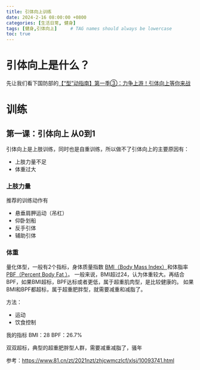 ```yaml
---
title: 引体向上训练
date: 2024-2-16 08:00:00 +0800
categories: [生活日常, 健身]
tags: [健身,引体向上]     # TAG names should always be lowercase
toc: true
---
```

# 引体向上是什么？
先让我们看下国防部的[【“型”动指南】第一季③：力争上游！引体向上等你来战](https://www.mod.gov.cn/gfbw/gffw/ws/16256169.html)

# 训练
## 第一课：引体向上 从0到1
引体向上是上肢训练，同时也是自重训练，所以做不了引体向上的主要原因有：
* 上肢力量不足
* 体重过大

### 上肢力量
推荐的训练动作有
* 悬垂肩胛运动（吊杠）
* 仰卧划船
* 反手引体
* 辅助引体

### 体重
量化体型，一般有2个指标，身体质量指数 [BMI（Body Mass Index）](https://en.wikipedia.org/wiki/Body_mass_index)和体脂率 [PBF（Percent Body Fat ）](https://zh.wikipedia.org/wiki/%E9%AB%94%E8%84%82%E8%82%AA%E7%8E%87)。
一般来说，BMI超过24，认为体重较大。再结合BPF，如果BMI超标，BPF达标或者更低，属于超重肌肉型，是比较健康的。
如果BMI和BPF都超标，属于超重肥胖型，就需要减重和减脂了。

方法：
* 运动
* 饮食控制

我的指标
BMI：28
BPF：26.7%

双双超标，典型的超重肥胖型人群，需要减重减脂了，骚年

参考：https://www.81.cn/zt/2021nzt/zhjcwmczlcf/xlsj/10093741.html




